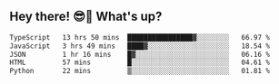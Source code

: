 ## Hey there! 😎👋 What's up?

<!--START_SECTION:waka-->

```txt
TypeScript   13 hrs 50 mins  ████████████████▓░░░░░░░░   66.97 %
JavaScript   3 hrs 49 mins   ████▓░░░░░░░░░░░░░░░░░░░░   18.54 %
JSON         1 hr 16 mins    █▓░░░░░░░░░░░░░░░░░░░░░░░   06.16 %
HTML         57 mins         █░░░░░░░░░░░░░░░░░░░░░░░░   04.61 %
Python       22 mins         ▒░░░░░░░░░░░░░░░░░░░░░░░░   01.81 %
```

<!--END_SECTION:waka-->
